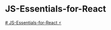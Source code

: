 # JS-Essentials-for-React

[# JS-Essentials-for-React ⚡️](https://stackblitz.com/~/github.com/kiran-gondi/JS-Essentials-for-React)